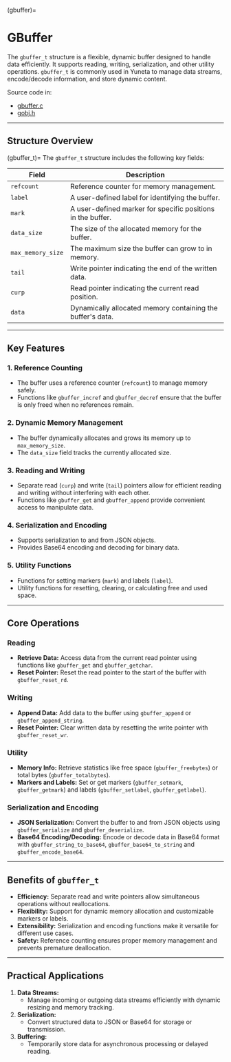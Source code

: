 (gbuffer)=
# **GBuffer**


The `gbuffer_t` structure is a flexible, dynamic buffer designed to handle data efficiently. It supports reading, writing, serialization, and other utility operations. `gbuffer_t` is commonly used in Yuneta to manage data streams, encode/decode information, and store dynamic content.

Source code in:

- [gbuffer.c](https://github.com/artgins/yunetas/blob/main/kernel/c/gobj-c/src/gbuffer.c)
- [gobj.h](https://github.com/artgins/yunetas/blob/main/kernel/c/gobj-c/src/gobj.h)


---

## Structure Overview

(gbuffer_t)=
The `gbuffer_t` structure includes the following key fields:

| **Field**              | **Description**                                                                 |
|-------------------------|---------------------------------------------------------------------------------|
| `refcount`             | Reference counter for memory management.                                        |
| `label`                | A user-defined label for identifying the buffer.                                |
| `mark`                 | A user-defined marker for specific positions in the buffer.                     |
| `data_size`            | The size of the allocated memory for the buffer.                                |
| `max_memory_size`      | The maximum size the buffer can grow to in memory.                              |
| `tail`                 | Write pointer indicating the end of the written data.                          |
| `curp`                 | Read pointer indicating the current read position.                             |
| `data`                 | Dynamically allocated memory containing the buffer's data.                     |

---

## Key Features

### 1. **Reference Counting**
- The buffer uses a reference counter (`refcount`) to manage memory safely.
- Functions like `gbuffer_incref` and `gbuffer_decref` ensure that the buffer is only freed when no references remain.

### 2. **Dynamic Memory Management**
- The buffer dynamically allocates and grows its memory up to `max_memory_size`.
- The `data_size` field tracks the currently allocated size.

### 3. **Reading and Writing**
- Separate read (`curp`) and write (`tail`) pointers allow for efficient reading and writing without interfering with each other.
- Functions like `gbuffer_get` and `gbuffer_append` provide convenient access to manipulate data.

### 4. **Serialization and Encoding**
- Supports serialization to and from JSON objects.
- Provides Base64 encoding and decoding for binary data.

### 5. **Utility Functions**
- Functions for setting markers (`mark`) and labels (`label`).
- Utility functions for resetting, clearing, or calculating free and used space.

---

## Core Operations

### Reading
- **Retrieve Data:** Access data from the current read pointer using functions like `gbuffer_get` and `gbuffer_getchar`.
- **Reset Pointer:** Reset the read pointer to the start of the buffer with `gbuffer_reset_rd`.

### Writing
- **Append Data:** Add data to the buffer using `gbuffer_append` or `gbuffer_append_string`.
- **Reset Pointer:** Clear written data by resetting the write pointer with `gbuffer_reset_wr`.

### Utility
- **Memory Info:** Retrieve statistics like free space (`gbuffer_freebytes`) or total bytes (`gbuffer_totalbytes`).
- **Markers and Labels:** Set or get markers (`gbuffer_setmark`, `gbuffer_getmark`) and labels (`gbuffer_setlabel`, `gbuffer_getlabel`).

### Serialization and Encoding
- **JSON Serialization:** Convert the buffer to and from JSON objects using `gbuffer_serialize` and `gbuffer_deserialize`.
- **Base64 Encoding/Decoding:** Encode or decode data in Base64 format 
    with `gbuffer_string_to_base64`, `gbuffer_base64_to_string` and `gbuffer_encode_base64`.

---

## Benefits of `gbuffer_t`

- **Efficiency:** Separate read and write pointers allow simultaneous operations without reallocations.
- **Flexibility:** Support for dynamic memory allocation and customizable markers or labels.
- **Extensibility:** Serialization and encoding functions make it versatile for different use cases.
- **Safety:** Reference counting ensures proper memory management and prevents premature deallocation.

---

## Practical Applications

1. **Data Streams:**
    - Manage incoming or outgoing data streams efficiently with dynamic resizing and memory tracking.
2. **Serialization:**
    - Convert structured data to JSON or Base64 for storage or transmission.
3. **Buffering:**
    - Temporarily store data for asynchronous processing or delayed reading.
